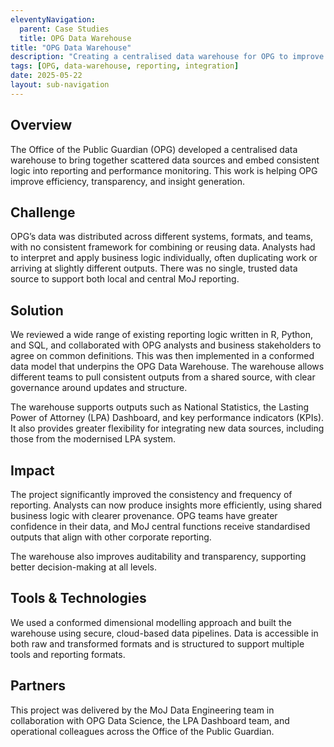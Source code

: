 ```yaml
---
eleventyNavigation:
  parent: Case Studies
  title: OPG Data Warehouse
title: "OPG Data Warehouse"
description: "Creating a centralised data warehouse for OPG to improve consistency, access, and decision-making."
tags: [OPG, data-warehouse, reporting, integration]
date: 2025-05-22
layout: sub-navigation
---
```


## Overview

The Office of the Public Guardian (OPG) developed a centralised data warehouse to bring together scattered data sources and embed consistent logic into reporting and performance monitoring. This work is helping OPG improve efficiency, transparency, and insight generation.

## Challenge

OPG’s data was distributed across different systems, formats, and teams, with no consistent framework for combining or reusing data. Analysts had to interpret and apply business logic individually, often duplicating work or arriving at slightly different outputs. There was no single, trusted data source to support both local and central MoJ reporting.

## Solution

We reviewed a wide range of existing reporting logic written in R, Python, and SQL, and collaborated with OPG analysts and business stakeholders to agree on common definitions. This was then implemented in a conformed data model that underpins the OPG Data Warehouse. The warehouse allows different teams to pull consistent outputs from a shared source, with clear governance around updates and structure.

The warehouse supports outputs such as National Statistics, the Lasting Power of Attorney (LPA) Dashboard, and key performance indicators (KPIs). It also provides greater flexibility for integrating new data sources, including those from the modernised LPA system.

## Impact

The project significantly improved the consistency and frequency of reporting. Analysts can now produce insights more efficiently, using shared business logic with clearer provenance. OPG teams have greater confidence in their data, and MoJ central functions receive standardised outputs that align with other corporate reporting.

The warehouse also improves auditability and transparency, supporting better decision-making at all levels.

## Tools & Technologies

We used a conformed dimensional modelling approach and built the warehouse using secure, cloud-based data pipelines. Data is accessible in both raw and transformed formats and is structured to support multiple tools and reporting formats.

## Partners

This project was delivered by the MoJ Data Engineering team in collaboration with OPG Data Science, the LPA Dashboard team, and operational colleagues across the Office of the Public Guardian.
